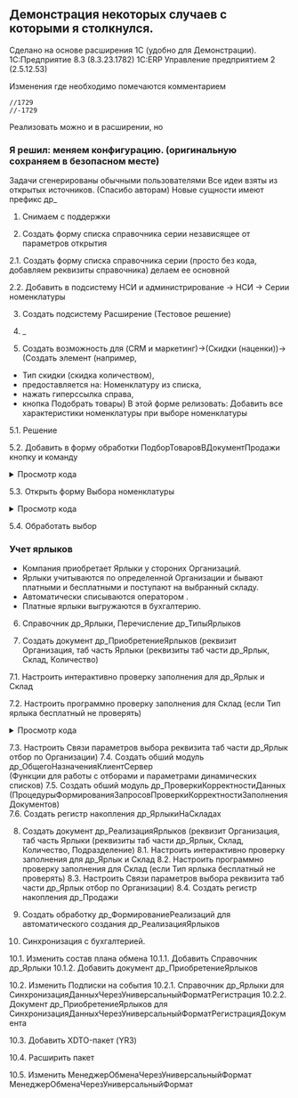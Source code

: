 ## Демонстрация некоторых случаев с которыми я столкнулся.
 Сделано на основе расширения 1С (удобно для Демонстрации).
 1С:Предприятие 8.3 (8.3.23.1782) 1С:ERP Управление предприятием 2 (2.5.12.53)
 
 Изменения где необходимо помечаются комментарием 
 ```
 //1729
 //-1729
 ```
 Реализовать можно и в расширении, но 
### Я решил:  меняем конфигурацию. (оригинальную сохраняем в безопасном месте)
 Задачи сгенерированы обычными пользователями
 Все идеи взяты из открытых источников. (Спасибо авторам)
 Новые сущности имеют префикс др_
 
1. Снимаем с поддержки

2. Создать форму списка справочника серии независящее от параметров открытия

2.1. Создать форму списка справочника серии (просто без кода, добавляем реквизиты справочника)
 делаем ее основной

2.2. Добавить в подсистему НСИ и администрирование -> НСИ -> Серии номенклатуры

3. Создать подсистему Расширение (Тестовое решение)

4. _
 

5. Создать возможность для (CRM и маркетинг)->(Скидки (наценки))->
(Создать элемент (например, 
- Тип скидки (скидка количеством),
- предоставляется на: Номенклатуру из списка, 
- нажать гиперссылка справа,
- кнопка Подобрать товары)
В этой форме релизовать: Добавить все характеристики номенклатуры при выборе номенклатуры


5.1. Решение

5.2. Добавить в форму обработки ПодборТоваровВДокументПродажи кнопку и команду

<details>

<summary>Просмотр кода</summary>

### Код формы

```
&НаСервере
Процедура ПриСозданииНаСервере(Отказ, СтандартнаяОбработка)

...
 	
//1729 Задача 5.1. Программно Добавить Команду и кнопку
// для добавления характеристик при выборе номенклатуры
	Команда = Команды.Добавить(
		"ДобавитьНоменклатуруСХарактеристиками"); //Имя команды
	Команда.Заголовок = "Добавить все Характеристики номенклатуры";
	Команда.Действие  = "др_ДобавитьНоменклатуруСХарактеристикамиПосле"; //Имя связанной процедуры
	 	
	//Добавление кнопки формы
	КнопкаФормы = Элементы.Добавить(
		"др_КнопкаДобавитьНоменклатуруСХарактеристиками", //Имя кнопки
		Тип("КнопкаФормы"),             //Тип, всегда КнопкаФормы
		КоманднаяПанель);                      //Контейнер для кнопки 
		
	КнопкаФормы.ИмяКоманды = "ДобавитьНоменклатуруСХарактеристиками"; //Связь с командой по имени
	
	КнопкаФормы.Вид = ВидКнопкиФормы.ОбычнаяКнопка; 
//1729- Программно Добавить Команду и кнопку
	

	
КонецПроцедуры

```

</details>


5.3. Открыть форму Выбора номенклатуры

<details>

<summary>Просмотр кода</summary>

### Код формы

```

 //1729 Задача 5.1. Добавить все характеристики номенклатуры при выборе номенклатуры
&НаКлиенте
Процедура др_ДобавитьНоменклатуруСХарактеристикамиПосле(Команда)
	ОповещениеОзакрытии = Новый ОписаниеОповещения("др_ДобавитьНоменклатуруСХарактеристикамиЗавершение",ЭтотОбъект);
	параметрыОткрытия = Новый Структура("РежимВыбора,МножественныйВыбор,ЗакрыватьПриВыборе",Истина,Истина,Истина);
//	открыть форму выбора справочника номенклатура
	ОткрытьФорму("Справочник.Номенклатура.ФормаВыбора",параметрыОткрытия,ЭтотОбъект,,,,ОповещениеОзакрытии );
	  
КонецПроцедуры

&НаКлиенте
Процедура др_ДобавитьНоменклатуруСХарактеристикамиЗавершение(РезультатЗакрытия, ДополнительныеПараметры) Экспорт 
    Если ЗначениеЗаполнено(РезультатЗакрытия) Тогда
		др_ДобавитьНоменклатуруСХарактеристикамиЗавершениеСервер(РезультатЗакрытия);
	КонецЕсли;
КонецПроцедуры
 
&НаСервере
Процедура др_ДобавитьНоменклатуруСХарактеристикамиЗавершениеСервер(СписокТоваров)   
	Запрос = Новый Запрос;
	Запрос.Текст = 
	"ВЫБРАТЬ
	|	Номенклатура.Ссылка КАК Номенклатура,
	|	Номенклатура.ВидНоменклатуры КАК ВидНоменклатуры,
	|	Номенклатура.ТипНоменклатуры КАК ТипНоменклатуры
	|ПОМЕСТИТЬ втНоменклатураСВидомНоменклатуры
	|ИЗ
	|	Справочник.Номенклатура КАК Номенклатура
	|ГДЕ
	|	Номенклатура.Ссылка В(&СписокТоваров)
	|;
	|
	|////////////////////////////////////////////////////////////////////////////////
	|ВЫБРАТЬ
	|	втНоменклатураСВидомНоменклатуры.Номенклатура КАК Номенклатура,
	|	ХарактеристикиНоменклатуры.Ссылка КАК Характеристика,
	|	1 КАК Количество,
	|	1 КАК КоличествоУпаковок,
	|	ХарактеристикиНоменклатуры.Ссылка КАК Артикул,
	|	Ложь КАК Обособленно,
	|	Истина КАК ХарактеристикиИспользуются,
	|	втНоменклатураСВидомНоменклатуры.ТипНоменклатуры КАК ТипНоменклатуры,
	|	Ложь КАК ПроизводитсяВПроцессе,
	|	Истина КАК ЗаказатьНаСклад
	|ИЗ
	|	втНоменклатураСВидомНоменклатуры КАК втНоменклатураСВидомНоменклатуры
	|		ВНУТРЕННЕЕ СОЕДИНЕНИЕ Справочник.ХарактеристикиНоменклатуры КАК ХарактеристикиНоменклатуры
	|		ПО (втНоменклатураСВидомНоменклатуры.ВидНоменклатуры = (ВЫРАЗИТЬ(ХарактеристикиНоменклатуры.Владелец КАК Справочник.ВидыНоменклатуры)))
	|ГДЕ
	|	НЕ ХарактеристикиНоменклатуры.ПометкаУдаления
	|
	|УПОРЯДОЧИТЬ ПО
	|	Номенклатура";
	
	Запрос.УстановитьПараметр("СписокТоваров", СписокТоваров);
	
	РезультатЗапроса = Запрос.Выполнить();
	
	ВыборкаДетальныеЗаписи = РезультатЗапроса.Выбрать();
	Пока ВыборкаДетальныеЗаписи.Следующий() Цикл                               
		НоваяСтрока = Объект.Корзина.Добавить();
		ЗаполнитьЗначенияСвойств(НоваяСтрока,ВыборкаДетальныеЗаписи);
		Элементы.Корзина.ТекущаяСтрока = НоваяСтрока.ПолучитьИдентификатор();
	КонецЦикла;

КонецПроцедуры
//-1729 

```


</details>

5.4. Обработать выбор

### Учет ярлыков

- Компания приобретает Ярлыки у стороних Организаций.
- Ярлыки учитываются по определенной Организации и бывают платными и бесплатными и поступают на выбранный складу.
- Автоматически списываются оператором .
- Платные ярлыки выгружаются в бухгалтерию.

6. Справочник 	др_Ярлыки, Перечисление 	др_ТипыЯрлыков															

7. Создать документ др_ПриобретениеЯрлыков (реквизит Организация, таб часть Ярлыки (реквизиты таб части 
др_Ярлык, Склад, Количество)

7.1. Настроить интерактивно проверку заполнения для др_Ярлык и Склад

7.2. Настроить программно проверку заполнения для Склад (если Тип ярлыка бесплатный не проверять)

<details>

<summary>Просмотр кода</summary>

### Код формы

```
#Область ОбработчикиСобытийФормы

&НаСервере
Процедура ПриСозданииНаСервере(Отказ, СтандартнаяОбработка)
	
	Если НЕ ЗначениеЗаполнено(Объект.Ссылка) Тогда
		ПриЧтенииСозданииНаСервере();
	КонецЕсли;
	
	УстановитьУсловноеОформление();
	
КонецПроцедуры

&НаСервере
Процедура ПриЧтенииСозданииНаСервере()
	
	ЗаполнитьДанныеФормы();
	
КонецПроцедуры

Процедура ЗаполнитьДанныеФормы()
	
	ЯрлыкДокумента = ПолучитьЯрлыкДокумента();
	ТипыЯрлыка = ПолучитьТипыЯрлыка(ЯрлыкДокумента);
	
	Для Каждого СтрокаЯрлыков Из Объект.Ярлыки Цикл
		СтрокаЯрлыков.др_ТипЯрлыка = ТипыЯрлыка[СтрокаЯрлыков.др_Ярлык];
	КонецЦикла;
	
КонецПроцедуры

&НаСервере
Функция ПолучитьЯрлыкДокумента()
	
	ВозвращаемоеЗначение = Новый Массив;
	
	Для Каждого СтрокаЯрлыков Из Объект.Ярлыки Цикл
		ВозвращаемоеЗначение.Добавить(СтрокаЯрлыков.др_Ярлык);
	КонецЦикла;
	
	Возврат ВозвращаемоеЗначение;
	
КонецФункции 



&НаСервереБезКонтекста
Функция ПолучитьТипыЯрлыка(МассивЯрлыка)
	Возврат ОбщегоНазначения.ЗначениеРеквизитаОбъектов(МассивЯрлыка, "Тип");
КонецФункции
&НаСервере
Процедура УстановитьУсловноеОформление()
	
	др_ОбщегоНазначенияКлиентСервер.ДобавитьПростойЭлементУсловногоОформления(ЭтаФорма,
		"ЯрлыкиСклад", "ОтметкаНезаполненного", Ложь, 
		"Объект.Ярлыки.др_ТипЯрлыка", ВидСравненияКомпоновкиДанных.Равно, Перечисления.др_ТипыЯрлыков.БесПлатный);
	    
КонецПроцедуры


```

</details>

7.3. Настроить Связи параметров выбора реквизита таб части др_Ярлык отбор по Организации)
7.4. Создать обший модуль 	др_ОбщегоНазначенияКлиентСервер							  
(Функции для работы с отборами и параметрами динамических списков)
7.5. Создать обший модуль	др_ПроверкиКорректностиДанных	(ПроцедурыФормированияЗапросовПроверкиКорректностиЗаполненияДокументов)							
7.6. Создать регистр накопления др_ЯрлыкиНаСкладах								

8. Создать документ др_РеализацияЯрлыков (реквизит Организация, таб часть Ярлыки (реквизиты таб части 
др_Ярлык, Склад, Количество, Подразделение)
8.1. Настроить интерактивно проверку заполнения для др_Ярлык и Склад
8.2. Настроить программно проверку заполнения для Склад (если Тип ярлыка бесплатный не проверять)
8.3. Настроить Связи параметров выбора реквизита таб части др_Ярлык отбор по Организации)
8.4. Создать регистр накопления др_Продажи

9. Создать обработку др_ФормированиеРеализаций для автоматического создания др_РеализацияЯрлыков

10. Синхронизация с бухгалтерией.

10.1. Изменить состав плана обмена
10.1.1. Добавить Справочник др_Ярлыки
10.1.2. Добавить документ др_ПриобретениеЯрлыков

10.2. Изменить Подписки на события
10.2.1. Справочник др_Ярлыки для СинхронизацияДанныхЧерезУниверсальныйФорматРегистрация
10.2.2. Документ др_ПриобретениеЯрлыков для	СинхронизацияДанныхЧерезУниверсальныйФорматРегистрацияДокумента

10.3. Добавить 	XDTO-пакет (YR3)

10.4. Расширить пакет

10.5. Изменить 	МенеджерОбменаЧерезУниверсальныйФормат	МенеджерОбменаЧерезУниверсальныйФормат		

